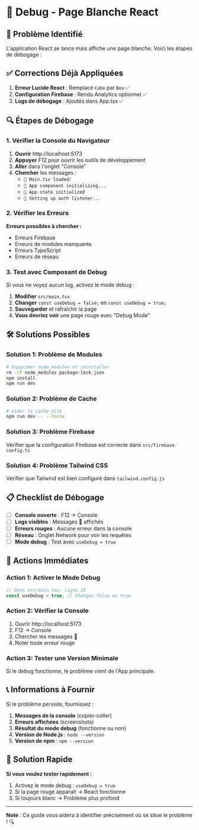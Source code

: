 # 🔧 Debug - Page Blanche React

## 🎯 Problème Identifié

L'application React se lance mais affiche une page blanche. Voici les étapes de débogage :

## ✅ Corrections Déjà Appliquées

1. **Erreur Lucide React** : Remplacé `Cube` par `Box` ✅
2. **Configuration Firebase** : Rendu Analytics optionnel ✅
3. **Logs de débogage** : Ajoutés dans App.tsx ✅

## 🔍 Étapes de Débogage

### 1. Vérifier la Console du Navigateur

1. **Ouvrir** http://localhost:5173
2. **Appuyer** F12 pour ouvrir les outils de développement
3. **Aller** dans l'onglet "Console"
4. **Chercher** les messages :
   - `🐝 Main.tsx loaded!`
   - `🐝 App component initializing...`
   - `🐝 App state initialized`
   - `🐝 Setting up auth listener...`

### 2. Vérifier les Erreurs

**Erreurs possibles à chercher :**
- Erreurs Firebase
- Erreurs de modules manquants
- Erreurs TypeScript
- Erreurs de réseau

### 3. Test avec Composant de Debug

Si vous ne voyez aucun log, activez le mode debug :

1. **Modifier** `src/main.tsx`
2. **Changer** `const useDebug = false;` en `const useDebug = true;`
3. **Sauvegarder** et rafraîchir la page
4. **Vous devriez voir** une page rouge avec "Debug Mode"

## 🛠️ Solutions Possibles

### Solution 1: Problème de Modules
```bash
# Supprimer node_modules et réinstaller
rm -rf node_modules package-lock.json
npm install
npm run dev
```

### Solution 2: Problème de Cache
```bash
# Vider le cache Vite
npm run dev -- --force
```

### Solution 3: Problème Firebase
Vérifier que la configuration Firebase est correcte dans `src/firebase-config.ts`

### Solution 4: Problème Tailwind CSS
Vérifier que Tailwind est bien configuré dans `tailwind.config.js`

## 📋 Checklist de Débogage

- [ ] **Console ouverte** : F12 → Console
- [ ] **Logs visibles** : Messages 🐝 affichés
- [ ] **Erreurs rouges** : Aucune erreur dans la console
- [ ] **Réseau** : Onglet Network pour voir les requêtes
- [ ] **Mode debug** : Test avec `useDebug = true`

## 🔧 Actions Immédiates

### Action 1: Activer le Mode Debug
```typescript
// Dans src/main.tsx, ligne 10
const useDebug = true; // Changez false en true
```

### Action 2: Vérifier la Console
1. Ouvrir http://localhost:5173
2. F12 → Console
3. Chercher les messages 🐝
4. Noter toute erreur rouge

### Action 3: Tester une Version Minimale
Si le debug fonctionne, le problème vient de l'App principale.

## 📞 Informations à Fournir

Si le problème persiste, fournissez :

1. **Messages de la console** (copier-coller)
2. **Erreurs affichées** (screenshots)
3. **Résultat du mode debug** (fonctionne ou non)
4. **Version de Node.js** : `node --version`
5. **Version de npm** : `npm --version`

## 🚀 Solution Rapide

**Si vous voulez tester rapidement :**

1. Activez le mode debug : `useDebug = true`
2. Si la page rouge apparaît → React fonctionne
3. Si toujours blanc → Problème plus profond

---

**Note** : Ce guide vous aidera à identifier précisément où se situe le problème ! 🔍 